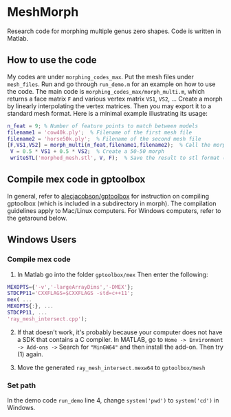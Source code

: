 # MeshMorph
Research code for morphing multiple genus zero shapes. Code is written in Matlab.

## How to use the code
My codes are under `morphing_codes_max`. Put the mesh files under `mesh_files`. Run and go through `run_demo.m` for an example on how to use the code. The main code is `morphing_codes_max/morph_multi.m`, which returns a face matrix `F` and various vertex matrix `VS1`, `VS2`, ... Create a morph by linearly interpolating the vertex matrices. Then you may export it to a standard mesh format. Here is a minimal example illustrating its usage:
```matlab
n_feat = 9; % Number of feature points to match between models
filename1 = 'cow40k.ply';  % Filename of the first mesh file
filename2 = 'horse50k.ply';  % Filename of the second mesh file
[F,VS1,VS2] = morph_multi(n_feat,filename1,filename2);  % Call the morph function which returns the Face and various Vertex matrices
 V = 0.5 * VS1 + 0.5 * VS2;  % Create a 50-50 morph
 writeSTL('morphed_mesh.stl', V, F);  % Save the result to stl format (alternatively use writeOFF, writeOBJ, writePLY for other output formats)
 ```

## Compile mex code in gptoolbox
In general, refer to [alecjacobson/gptoolbox](https://github.com/alecjacobson/gptoolbox) for instruction on compiling gptoolbox (which is included in a subdirectory in morph). The compilation guidelines apply to Mac/Linux computers. For Windows computers, refer to the getaround below.

## Windows Users
### Compile mex code
1. In Matlab go into the folder `gptoolbox/mex`
Then enter the following:
```matlab
MEXOPTS={'-v','-largeArrayDims','-DMEX'};
STDCPP11='CXXFLAGS=$CXXFLAGS -std=c++11';
mex( ...
MEXOPTS{:}, ...
STDCPP11, ...
'ray_mesh_intersect.cpp');
```

2. If that doesn't work, it's probably because your computer does not have a SDK that contains a C compiler. In MATLAB, go to `Home -> Environment -> Add-ons ->` Search for `"MinGW64"` and then install the add-on. Then try (1) again.

3. Move the generated `ray_mesh_intersect.mexw64` to `gptoolbox/mesh`
### Set path
In the demo code `run_demo` line 4, change `system('pwd')` to `system('cd')` in Windows.

